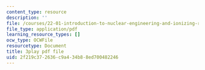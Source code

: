 ```yaml
---
content_type: resource
description: ''
file: /courses/22-01-introduction-to-nuclear-engineering-and-ionizing-radiation-fall-2016/2f219c372636c9a434b88ed700482246_kZAFntUFx8I.pdf
file_type: application/pdf
learning_resource_types: []
ocw_type: OCWFile
resourcetype: Document
title: 3play pdf file
uid: 2f219c37-2636-c9a4-34b8-8ed700482246
---
```

